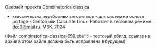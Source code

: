 Оверлей проекта Combinatorica classica
- классических переборных алгоритмов -
 для систем на основе portage - Gentoo или Calculate Linux.
Работает в тестовом режиме.
dcc0@mail.ru. MSK. 2024

(Файл combinatorica-classica-999.ebuild - тестовый ебилд,
ссылка на архив в этом файле должна быть исправлена в будущем)
